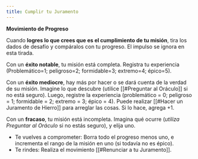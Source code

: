 ```yaml
---
title: Cumplir tu Juramento
---
```


**Movimiento de Progreso**

Cuando **logres lo que crees que es el cumplimiento de tu misión**, tira los dados de desafío y compáralos con tu progreso. El impulso se ignora en esta tirada.

Con un **éxito notable**, tu misión está completa. Registra tu experiencia (Problemático=1; peligroso=2; formidable=3; extremo=4; épico=5).

Con un **éxito mediocre**, hay más por hacer o se dará cuenta de la verdad de su misión. Imagine lo que descubre (utilice [[#Preguntar al Oráculo]] si no está seguro). Luego, registre la experiencia (problemático = 0; peligroso = 1; formidable = 2; extremo = 3; épico = 4). Puede realizar [[#Hacer un Juramento de Hierro]] para arreglar las cosas. Si lo hace, agrega +1.

Con un **fracaso**, tu misión está incompleta. Imagina qué ocurre (_utiliza Preguntar al Oráculo_ si no estás seguro), y elija uno.

- Te vuelves a comprometer: Borra todo el progreso menos uno, e incrementa el rango de la misión en uno (si todavía no es épico).
- Te rindes: Realiza el movimiento [[#Renunciar a tu Juramento]].
